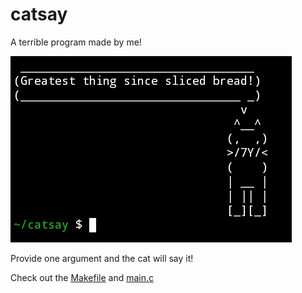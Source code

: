 # catsay

A terrible program made by me!

![Image](Catsay.png)

Provide one argument and the cat will say it!

Check out the [Makefile](Makefile) and [main.c](main.c)
